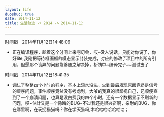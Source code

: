 ```yaml
---
layout: life
duoshuo: true
date: 2014-11-12
title: 生活轨迹 -> 2014 -> 2014-11-12
---
```


******

时间戳：2014年11月12日14:48:06

 + 正在编译程序，趁着这个时间上来唠叨会，哎~没人说话，只能对你说了，你好life,我刚把等待框画框的模态显示封装完成，对应的修改了项目中的所有引用，但愿那个诡异的问题能够随之解决掉，祈祷中~~~编译完了~~~~测试去了

时间戳：2014年11月12日18:41:35

 + 调试了整整四个小时的程序，基本上滴水没进，查到最后发现原因竟然是信号的顺序问题，事件顺序竟然没有考虑到，大爷的我真的很鄙视自己，还顺便查到了一个崩溃问题，也算是没白费我的四个小时，还有一个数据显示不刷新的问题，哎~估计又是一个隐晦的BUG~不过我还是很兴奋啊，亲耐的BUG，你在哪里啊，在玩捉猫猫吗？你在学天猫吗,木哈哈哈哈哈哈哈；